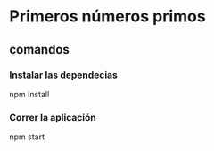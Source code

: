 # Primeros números primos

## comandos

### Instalar las dependecias
npm install

### Correr la aplicación

npm start
